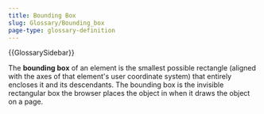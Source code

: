 ```yaml
---
title: Bounding Box
slug: Glossary/Bounding_box
page-type: glossary-definition
---
```


{{GlossarySidebar}}

The **bounding box** of an element is the smallest possible rectangle (aligned with the axes of that element's user coordinate system) that entirely encloses it and its descendants. The bounding box is the invisible rectangular box the browser places the object in when it draws the object on a page.
